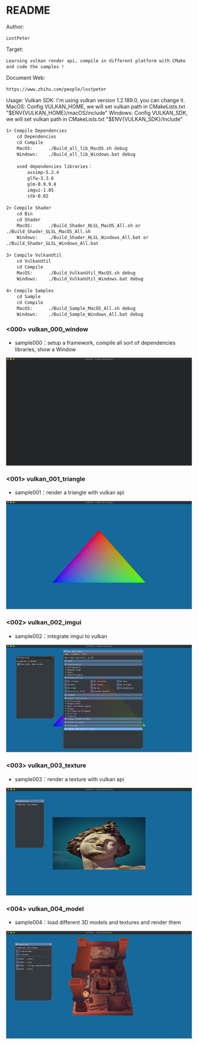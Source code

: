 # README #

Author: 

    LostPeter

Target: 

    Learning vulkan render api, compile in different platform with CMake and code the samples !

Document Web: 

    https://www.zhihu.com/people/lostpeter

Usage:
    Vulkan SDK: I'm using vulkan version 1.2.189.0, you can change it.
    MacOS:   Config VULKAN_HOME, we will set vulkan path in CMakeLists.txt "$ENV{VULKAN_HOME}/macOS/include"
    Windows: Config VULKAN_SDK, we will set vulkan path in CMakeLists.txt "$ENV{VULKAN_SDK}/Include"

    1> Compile Dependencies
        cd Dependencies
        cd Compile
        MacOS:      ./Build_all_lib_MacOS.sh debug
        Windows:    ./Build_all_lib_Windows.bat debug

        used dependencies libraries：
            assimp-5.2.4
            glfw-3.3.6
            glm-0.9.9.8
            imgui-1.85
            stb-0.02

    2> Compile Shader
        cd Bin
        cd Shader
        MacOS:      ./Build_Shader_HLSL_MacOS_All.sh or ./Build_Shader_GLSL_MacOS_All.sh
        Windows:    ./Build_Shader_HLSL_Windows_All.bat or ./Build_Shader_GLSL_Windows_All.bat

    3> Compile VulkanUtil
        cd VulkanUtil
        cd Compile
        MacOS:      ./Build_VulkanUtil_MacOS.sh debug
        Windows:    ./Build_VulkanUtil_Windows.bat debug

    4> Compile Samples
        cd Sample
        cd Compile
        MacOS:      ./Build_Sample_MacOS_All.sh debug
        Windows:    ./Build_Sample_Windows_All.bat debug


### <000> vulkan_000_window
* sample000：setup a framework, compile all sort of dependencies libraries, show a Window 

![image](https://github.com/LostPeter/LostPeterVulkan/blob/main/Images/vulkan_000_window.png)

### <001> vulkan_001_triangle
* sample001：render a triangle with vulkan api

![image](https://github.com/LostPeter/LostPeterVulkan/blob/main/Images/vulkan_001_triangle.png)

### <002> vulkan_002_imgui
* sample002：integrate imgui to vulkan

![image](https://github.com/LostPeter/LostPeterVulkan/blob/main/Images/vulkan_002_imgui.png)

### <003> vulkan_003_texture
* sample003：render a texture with vulkan api

![image](https://github.com/LostPeter/LostPeterVulkan/blob/main/Images/vulkan_003_texture.png)

### <004> vulkan_004_model
* sample004：load different 3D models and textures and render them

![image](https://github.com/LostPeter/LostPeterVulkan/blob/main/Images/vulkan_004_model.png)
